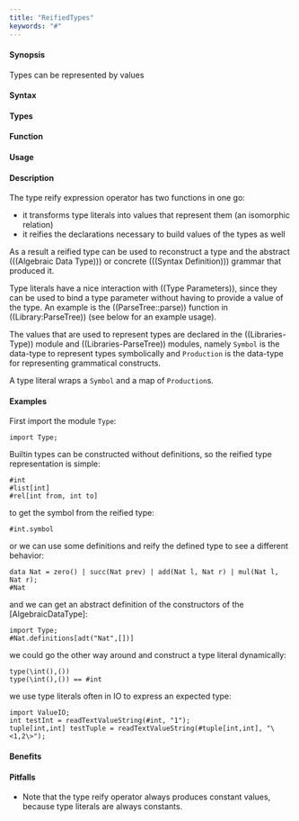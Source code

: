 ```yaml
---
title: "ReifiedTypes"
keywords: "#"
---
```


#### Synopsis

Types can be represented by values

#### Syntax

#### Types

#### Function
       
#### Usage

#### Description

The type reify expression operator has two functions in one go:

*  it transforms type literals into values that represent them (an isomorphic relation)
*  it reifies the declarations necessary to build values of the types as well

As a result a reified type can be used to reconstruct a type and the abstract (((Algebraic Data Type))) or concrete (((Syntax Definition))) grammar that produced it. 


Type literals have a nice interaction with ((Type Parameters)), since they can be used to bind a type parameter without having to provide a value of the type. An example is the ((ParseTree::parse)) function in ((Library:ParseTree)) (see below for an example usage).

The values that are used to represent types are declared in the ((Libraries-Type)) module and ((Libraries-ParseTree)) modules, namely `Symbol` is the data-type to represent types symbolically and `Production` is the data-type for representing grammatical constructs. 

A type literal wraps a `Symbol` and a map of `Production`s.

#### Examples

First import the module `Type`:
```rascal-shell
import Type;
```
Builtin types can be constructed without definitions, so the reified type representation is simple:
```rascal-shell,continue
#int
#list[int]
#rel[int from, int to]
```
to get the symbol from the reified type:
```rascal-shell,continue
#int.symbol
```
or we can use some definitions and reify the defined type to see a different behavior:
```rascal-shell,continue
data Nat = zero() | succ(Nat prev) | add(Nat l, Nat r) | mul(Nat l, Nat r);
#Nat
```
and we can get an abstract definition of the constructors of the [AlgebraicDataType]:
```rascal-shell,continue
import Type;
#Nat.definitions[adt("Nat",[])]
```
we could go the other way around and construct a type literal dynamically:
```rascal-shell,continue
type(\int(),())
type(\int(),()) == #int
```
we use type literals often in IO to express an expected type:
```rascal-shell,continue
import ValueIO;
int testInt = readTextValueString(#int, "1");
tuple[int,int] testTuple = readTextValueString(#tuple[int,int], "\<1,2\>");
```



#### Benefits

#### Pitfalls

*  Note that the type reify operator always produces constant values, because type literals are always constants.

